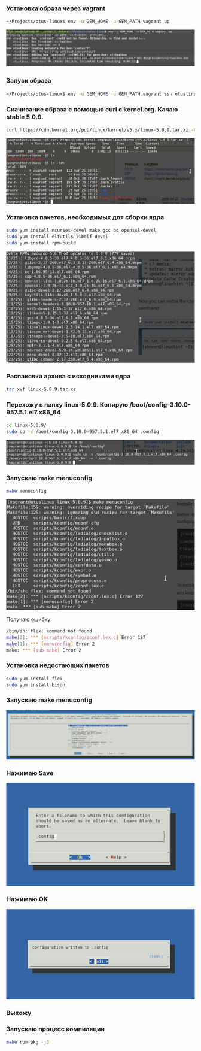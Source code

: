 ### Установка образа через vagrant
```bash
~/Projects/otus-linux$ env -u GEM_HOME -u GEM_PATH vagrant up
```

![](images/Screenshot_20190425_221508.png)

### Запуск образа
```bash
~/Projects/otus-linux$ env -u GEM_HOME -u GEM_PATH vagrant ssh otuslinux
```

### Скачивание образа с помощью curl с kernel.org. Качаю stable 5.0.9.

```bash
curl https://cdn.kernel.org/pub/linux/kernel/v5.x/linux-5.0.9.tar.xz -O
```

![](images/Screenshot_20190425_225314.png)

### Установка пакетов, необходимых для сборки ядра

```bash
sudo yum install ncurses-devel make gcc bc openssl-devel
sudo yum install elfutils-libelf-devel
sudo yum install rpm-build
```

![](images/Screenshot_20190425_225854.png)

### Распаковка архива с исходниками ядра

```bash
tar xvf linux-5.0.9.tar.xz
```

### Перехожу в папку linux-5.0.9. Копирую /boot/config-3.10.0-957.5.1.el7.x86_64

```bash
cd linux-5.0.9/
sudo cp -v /boot/config-3.10.0-957.5.1.el7.x86_64 .config
```

![](images/Screenshot_20190425_233123.png)

### Запускаю make menuconfig

```bash
make menuconfig
```

![](images/Screenshot_20190425_234204.png)

Получаю ошибку

```bash
/bin/sh: flex: command not found
make[2]: *** [scripts/kconfig/zconf.lex.c] Error 127
make[1]: *** [menuconfig] Error 2
make: *** [sub-make] Error 2
```

### Установка недостающих пакетов

```bash
sudo yum install flex
sudo yum install bison
```

### Запускаю make menuconfig

![](images/Screenshot_20190425_235024.png)

### Нажимаю Save

![](images/Screenshot_20190425_235155.png)

### Нажимаю OK

![](images/Screenshot_20190425_235330.png)

### Выхожу

### Запускаю процесс компиляции

```bash
make rpm-pkg -j3
```


